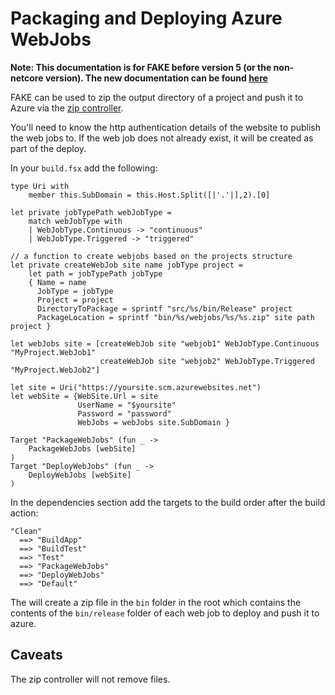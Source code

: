 # Packaging and Deploying Azure WebJobs

**Note:  This documentation is for FAKE before version 5 (or the non-netcore version). The new documentation can be found [here](apidocs/fake-azure-webjobs.html)**

FAKE can be used to zip the output directory of a project and push it to Azure via the [zip controller](https://github.com/projectkudu/kudu/wiki/REST-API#zip).

You'll need to know the http authentication details of the website to publish the web jobs to. If the web job does not already exist, it will be created as part of the deploy.

In your `build.fsx` add the following:

    type Uri with
        member this.SubDomain = this.Host.Split([|'.'|],2).[0]

    let private jobTypePath webJobType =
        match webJobType with
        | WebJobType.Continuous -> "continuous"
        | WebJobType.Triggered -> "triggered"

    // a function to create webjobs based on the projects structure
    let private createWebJob site name jobType project =
        let path = jobTypePath jobType
        { Name = name
          JobType = jobType
          Project = project
          DirectoryToPackage = sprintf "src/%s/bin/Release" project
          PackageLocation = sprintf "bin/%s/webjobs/%s/%s.zip" site path project }
    
    let webJobs site = [createWebJob site "webjob1" WebJobType.Continuous "MyProject.WebJob1"
                        createWebJob site "webjob2" WebJobType.Triggered "MyProject.WebJob2"]

    let site = Uri("https://yoursite.scm.azurewebsites.net")
    let webSite = {WebSite.Url = site
                   UserName = "$yoursite"
                   Password = "password"
                   WebJobs = webJobs site.SubDomain }

    Target "PackageWebJobs" (fun _ ->
        PackageWebJobs [webSite]
    )
    Target "DeployWebJobs" (fun _ ->
        DeployWebJobs [webSite]
    )

In the dependencies section add the targets to the build order after the build action:

    "Clean"
      ==> "BuildApp"
      ==> "BuildTest"
      ==> "Test"
      ==> "PackageWebJobs"
      ==> "DeployWebJobs"
      ==> "Default"

The will create a zip file in the `bin` folder in the root which contains the contents of the `bin/release` folder of each web job to deploy and push it to azure.

## Caveats
The zip controller will not remove files. 

